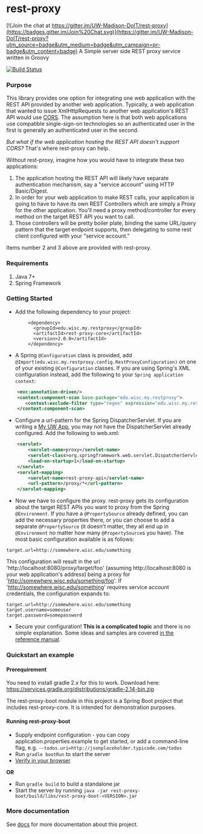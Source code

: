 # rest-proxy

[![Join the chat at https://gitter.im/UW-Madison-DoIT/rest-proxy](https://badges.gitter.im/Join%20Chat.svg)](https://gitter.im/UW-Madison-DoIT/rest-proxy?utm_source=badge&utm_medium=badge&utm_campaign=pr-badge&utm_content=badge)
A Simple server side REST proxy service written in Groovy

[![Build Status](https://travis-ci.org/UW-Madison-DoIT/rest-proxy.svg)](https://travis-ci.org/UW-Madison-DoIT/rest-proxy)

### Purpose

This library provides one option for integrating one web application with the REST API provided by another web application.
Typically, a web application that wanted to issue XmlHttpRequests to another web application's REST API would use [CORS](https://en.wikipedia.org/wiki/Cross-origin_resource_sharing). The assumption here is that both web applications use compatible single-sign-on technologies so an authenticated user in the first is generally an authenticated user in the second.

*But what if the web application hosting the REST API doesn't support CORS?* That's where rest-proxy can help.

Without rest-proxy, imagine how you would have to integrate these two applications:

1. The application hosting the REST API will likely have separate authentication mechanism, say a "service account" using HTTP Basic/Digest.
2. In order for your web application to make REST calls, your application is going to have to have its own REST Controllers which are simply a Proxy for the other application. You'll need a proxy method/controller for every method on the target REST API you want to call.
3. Those controllers will be pretty boiler plate, binding the same URL/query pattern that the target endpoint supports, then delegating to some rest client configured with your "service account."

Items number 2 and 3 above are provided with rest-proxy.

### Requirements

1. Java 7+
2. Spring Framework


### Getting Started

* Add the following dependency to your project:

```
        <dependency>
          <groupId>edu.wisc.my.restproxy</groupId>
          <artifactId>rest-proxy-core</artifactId>
          <version>2.0.0</artifactId>
        </dependency>
```
* A Spring `@Configuration` class is provided, add `@Import(edu.wisc.my.restproxy.config.RestProxyConfiguration)` on one of your existing `@Configuration` classes. If you are using Spring's XML configuration instead, add the following to your `Spring application context`:

```xml
    <mvc:annotation-driven/>
    <context:component-scan base-package="edu.wisc.my.restproxy">
       <context:exclude-filter type="regex" expression="edu.wisc.my.restproxy.config.*"/>
    </context:component-scan>
```
* Configure a url-pattern for the Spring DispatcherServlet. If you are writing a [My UW App](https://github.com/UW-Madison-DoIT/my-app-seed/), you may not have the DispatcherServlet already configured. Add the following to web.xml:

```xml
    <servlet>
        <servlet-name>proxy</servlet-name>
        <servlet-class>org.springframework.web.servlet.DispatcherServlet</servlet-class>
        <load-on-startup>1</load-on-startup>
    </servlet>
    <servlet-mapping>
        <servlet-name>rest-proxy-api</servlet-name>
        <url-pattern>/proxy/*</url-pattern>
    </servlet-mapping>
```
* Now we have to configure the proxy. rest-proxy gets its configuration about the target REST APIs you want to proxy from the Spring `@Environment`. If you have a `@PropertySource` already defined, you can add the necessary properties there, or you can choose to add a separate `@PropertySource` (it doesn't matter, they all end up in `@Environment` no matter how many `@PropertySource`s you have). The most basic configuration available is as follows:

```
target.url=http://somewhere.wisc.edu/something
```
This configuration will result in the url 'http://localhost:8080/proxy/target/foo' (assuming http://localhost:8080 is your web application's address) being a proxy for 'http://somewhere.wisc.edu/something/foo'. If 'http://somewhere.wisc.edu/something' requires service account credentials, the configuration expands to:

```
target.url=http://somewhere.wisc.edu/something
target.username=someuser
target.password=somepassword
```
* Secure your configuration! **This is a complicated topic** and there is no simple explanation. Some ideas and samples are covered [in the reference manual](docs/reference.md).


### Quickstart an example

#### Prerequirement

You need to install gradle 2.x for this to work. Download here: https://services.gradle.org/distributions/gradle-2.14-bin.zip

The rest-proxy-boot module in this project is a Spring Boot project that includes rest-proxy-core. It is intended for demonstration purposes.

#### Running rest-proxy-boot
* Supply endpoint configuration - you can copy application.properties.example to get started, or add a command-line flag, e.g. `--todos.uri=http://jsonplaceholder.typicode.com/todos`
* Run `gradle bootRun` to start the server
* [Verify in your browser](localhost:8080/todos)

__OR__

* Run `gradle build` to build a standalone jar
* Start the server by running `java -jar rest-proxy-boot/build/libs/rest-proxy-boot-<VERSION>.jar`

### More documentation

See [docs](docs) for more documentation about this project.
